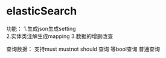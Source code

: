 # elasticSearch
功能：
1.生成json生成setting  
2.实体类注解生成mapping 
3.数据的增删改查

查询数据： 支持must mustnot should 查询 等bool查询
          普通查询 

